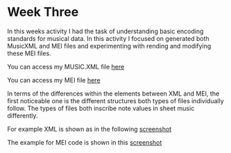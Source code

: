 # Week Three

In this weeks activity I had the task of understanding basic encoding standards for musical data. In this activity I focused on generated both MusicXML and MEI files and experimenting with rending and modifying these MEI files.

You can access my MUSIC.XML file [here](MUSIC.XMLFILE)

You can access my MEI file [here](https://mei-friend.mdw.ac.at/)

In terms of the differences within the elements between XML and MEI, the first noticeable one is the different structures both types of files individually follow. The types of files both inscribe note values in sheet music differently.

For example XML is shown as in the following [screenshot](XML.png)

The example for MEI code is shown in this [screenshot](MEI.png)
                    
